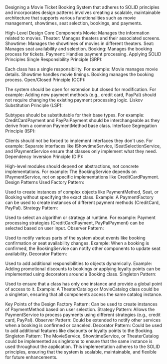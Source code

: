 ﻿Designing a Movie Ticket Booking System that adheres to SOLID principles and incorporates design patterns involves creating a scalable, maintainable architecture that supports various functionalities such as movie management, showtimes, seat selection, bookings, and payments.

High-Level Design
Core Components
Movie: Manages the information related to movies.
Theater: Manages theaters and their associated screens.
Showtime: Manages the showtimes of movies in different theaters.
Seat: Manages seat availability and selection.
Booking: Manages the booking process for tickets.
Payment: Handles payment processing.
Applying SOLID Principles
Single Responsibility Principle (SRP):

Each class has a single responsibility. For example:
Movie manages movie details.
Showtime handles movie timings.
Booking manages the booking process.
Open/Closed Principle (OCP):

The system should be open for extension but closed for modification. For example:
Adding new payment methods (e.g., credit card, PayPal) should not require changing the existing payment processing logic.
Liskov Substitution Principle (LSP):

Subtypes should be substitutable for their base types. For example:
CreditCardPayment and PayPalPayment should be interchangeable as they derive from a common PaymentMethod base class.
Interface Segregation Principle (ISP):

Clients should not be forced to implement interfaces they don't use. For example:
Separate interfaces like IShowtimeService, ISeatSelectionService, and IPaymentService ensure that classes only implement what they need.
Dependency Inversion Principle (DIP):

High-level modules should depend on abstractions, not concrete implementations. For example:
The BookingService depends on IPaymentService, not on specific implementations like CreditCardPayment.
Design Patterns Used
Factory Pattern:

Used to create instances of complex objects like PaymentMethod, Seat, or Booking without specifying the exact class.
Example: A PaymentFactory can be used to create instances of different payment methods (CreditCard, PayPal).
Strategy Pattern:

Used to select an algorithm or strategy at runtime. For example:
Payment processing strategies (CreditCardPayment, PayPalPayment) can be selected based on user input.
Observer Pattern:

Used to notify various parts of the system about events like booking confirmation or seat availability changes.
Example: When a booking is confirmed, the BookingService can notify other components to update seat availability.
Decorator Pattern:

Used to add additional responsibilities to objects dynamically.
Example: Adding promotional discounts to bookings or applying loyalty points can be implemented using decorators around a Booking class.
Singleton Pattern:

Used to ensure that a class has only one instance and provide a global point of access to it.
Example: A TheaterCatalog or MovieCatalog class could be a singleton, ensuring that all components access the same catalog instance.

Key Points of the Design
Factory Pattern: Can be used to create instances of PaymentMethod based on user selection.
Strategy Pattern: Allows the PaymentService to process payments using different strategies (e.g., credit card, PayPal).
Observer Pattern: Could be extended to notify other services when a booking is confirmed or canceled.
Decorator Pattern: Could be used to add additional features like discounts or loyalty points to the Booking.
Singleton Pattern: The MovieService, ShowtimeService, or TheaterCatalog could be implemented as singletons to ensure that the same instance is used throughout the application.
This implementation adheres to the SOLID principles, ensuring that the system is scalable, maintainable, and flexible for future enhancements.